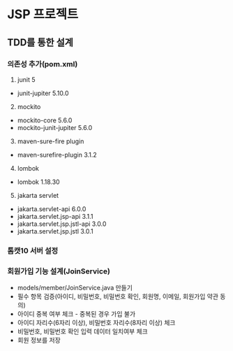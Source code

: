 # JSP 프로젝트

## TDD를 통한 설계
### 의존성 추가(pom.xml)
1. junit 5
  - junit-jupiter 5.10.0

2. mockito
  - mockito-core 5.6.0
  - mockito-junit-jupiter 5.6.0

3. maven-sure-fire plugin
  - maven-surefire-plugin 3.1.2

4. lombok
  - lombok 1.18.30

5. jakarta servlet
  - jakarta.servlet-api 6.0.0
  - jakarta.servlet.jsp-api 3.1.1
  - jakarta.servlet.jsp.jstl-api 3.0.0
  - jakarta.servlet.jsp.jstl 3.0.1

### 톰캣10 서버 설정

### 회원가입 기능 설계(JoinService)
- models/member/JoinService.java 만들기
- 필수 항목 검증(아이디, 비밀번호, 비밀번호 확인, 회원명, 이메일, 회원가입 약관 동의)
- 아이디 중복 여부 체크 - 중복된 경우 가입 불가
- 아이디 자리수(6자리 이상), 비밀번호 자리수(8자리 이상) 체크
- 비밀번호, 비밀번호 확인 입력 데이터 일치여부 체크
- 회원 정보를 저장